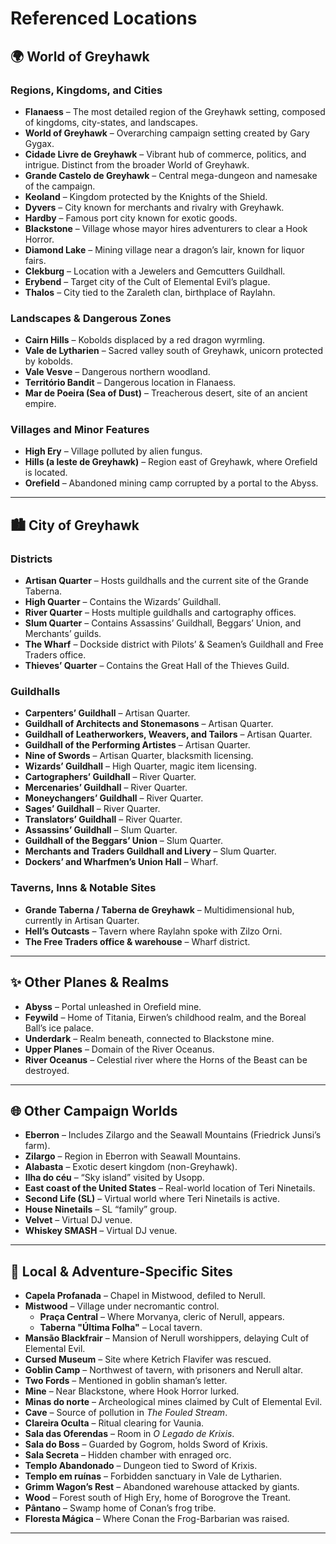 # Referenced Locations

## 🌍 World of Greyhawk

### Regions, Kingdoms, and Cities
- **Flanaess** – The most detailed region of the Greyhawk setting, composed of kingdoms, city-states, and landscapes.  
- **World of Greyhawk** – Overarching campaign setting created by Gary Gygax.  
- **Cidade Livre de Greyhawk** – Vibrant hub of commerce, politics, and intrigue. Distinct from the broader World of Greyhawk.  
- **Grande Castelo de Greyhawk** – Central mega-dungeon and namesake of the campaign.  
- **Keoland** – Kingdom protected by the Knights of the Shield.  
- **Dyvers** – City known for merchants and rivalry with Greyhawk.  
- **Hardby** – Famous port city known for exotic goods.  
- **Blackstone** – Village whose mayor hires adventurers to clear a Hook Horror.  
- **Diamond Lake** – Mining village near a dragon’s lair, known for liquor fairs.  
- **Clekburg** – Location with a Jewelers and Gemcutters Guildhall.  
- **Erybend** – Target city of the Cult of Elemental Evil’s plague.  
- **Thalos** – City tied to the Zaraleth clan, birthplace of Raylahn.  

### Landscapes & Dangerous Zones
- **Cairn Hills** – Kobolds displaced by a red dragon wyrmling.  
- **Vale de Lytharien** – Sacred valley south of Greyhawk, unicorn protected by kobolds.  
- **Vale Vesve** – Dangerous northern woodland.  
- **Território Bandit** – Dangerous location in Flanaess.  
- **Mar de Poeira (Sea of Dust)** – Treacherous desert, site of an ancient empire.  

### Villages and Minor Features
- **High Ery** – Village polluted by alien fungus.  
- **Hills (a leste de Greyhawk)** – Region east of Greyhawk, where Orefield is located.  
- **Orefield** – Abandoned mining camp corrupted by a portal to the Abyss.  

---

## 🏙️ City of Greyhawk

### Districts
- **Artisan Quarter** – Hosts guildhalls and the current site of the Grande Taberna.  
- **High Quarter** – Contains the Wizards’ Guildhall.  
- **River Quarter** – Hosts multiple guildhalls and cartography offices.  
- **Slum Quarter** – Contains Assassins’ Guildhall, Beggars’ Union, and Merchants’ guilds.  
- **The Wharf** – Dockside district with Pilots’ & Seamen’s Guildhall and Free Traders office.  
- **Thieves’ Quarter** – Contains the Great Hall of the Thieves Guild.  

### Guildhalls
- **Carpenters’ Guildhall** – Artisan Quarter.  
- **Guildhall of Architects and Stonemasons** – Artisan Quarter.  
- **Guildhall of Leatherworkers, Weavers, and Tailors** – Artisan Quarter.  
- **Guildhall of the Performing Artistes** – Artisan Quarter.  
- **Nine of Swords** – Artisan Quarter, blacksmith licensing.  
- **Wizards’ Guildhall** – High Quarter, magic item licensing.  
- **Cartographers’ Guildhall** – River Quarter.  
- **Mercenaries’ Guildhall** – River Quarter.  
- **Moneychangers’ Guildhall** – River Quarter.  
- **Sages’ Guildhall** – River Quarter.  
- **Translators’ Guildhall** – River Quarter.  
- **Assassins’ Guildhall** – Slum Quarter.  
- **Guildhall of the Beggars’ Union** – Slum Quarter.  
- **Merchants and Traders Guildhall and Livery** – Slum Quarter.  
- **Dockers’ and Wharfmen’s Union Hall** – Wharf.  

### Taverns, Inns & Notable Sites
- **Grande Taberna / Taberna de Greyhawk** – Multidimensional hub, currently in Artisan Quarter.  
- **Hell’s Outcasts** – Tavern where Raylahn spoke with Zilzo Orni.  
- **The Free Traders office & warehouse** – Wharf district.  

---

## ✨ Other Planes & Realms

- **Abyss** – Portal unleashed in Orefield mine.  
- **Feywild** – Home of Titania, Eirwen’s childhood realm, and the Boreal Ball’s ice palace.  
- **Underdark** – Realm beneath, connected to Blackstone mine.  
- **Upper Planes** – Domain of the River Oceanus.  
- **River Oceanus** – Celestial river where the Horns of the Beast can be destroyed.  

---

## 🌐 Other Campaign Worlds

- **Eberron** – Includes Zilargo and the Seawall Mountains (Friedrick Junsi’s farm).  
- **Zilargo** – Region in Eberron with Seawall Mountains.  
- **Alabasta** – Exotic desert kingdom (non-Greyhawk).  
- **Ilha do céu** – “Sky island” visited by Usopp.  
- **East coast of the United States** – Real-world location of Teri Ninetails.  
- **Second Life (SL)** – Virtual world where Teri Ninetails is active.  
- **House Ninetails** – SL “family” group.  
- **Velvet** – Virtual DJ venue.  
- **Whiskey SMASH** – Virtual DJ venue.  

---

## 🌲 Local & Adventure-Specific Sites

- **Capela Profanada** – Chapel in Mistwood, defiled to Nerull.  
- **Mistwood** – Village under necromantic control.  
  - **Praça Central** – Where Morvanya, cleric of Nerull, appears.  
  - **Taberna "Última Folha"** – Local tavern.  
- **Mansão Blackfrair** – Mansion of Nerull worshippers, delaying Cult of Elemental Evil.  
- **Cursed Museum** – Site where Ketrich Flavifer was rescued.  
- **Goblin Camp** – Northwest of tavern, with prisoners and Nerull altar.  
- **Two Fords** – Mentioned in goblin shaman’s letter.  
- **Mine** – Near Blackstone, where Hook Horror lurked.  
- **Minas do norte** – Archeological mines claimed by Cult of Elemental Evil.  
- **Cave** – Source of pollution in *The Fouled Stream*.  
- **Clareira Oculta** – Ritual clearing for Vaunia.  
- **Sala das Oferendas** – Room in *O Legado de Krixis*.  
- **Sala do Boss** – Guarded by Gogrom, holds Sword of Krixis.  
- **Sala Secreta** – Hidden chamber with enraged orc.  
- **Templo Abandonado** – Dungeon tied to Sword of Krixis.  
- **Templo em ruínas** – Forbidden sanctuary in Vale de Lytharien.  
- **Grimm Wagon’s Rest** – Abandoned warehouse attacked by giants.  
- **Wood** – Forest south of High Ery, home of Borogrove the Treant.  
- **Pântano** – Swamp home of Conan’s frog tribe.  
- **Floresta Mágica** – Where Conan the Frog-Barbarian was raised.  

---
